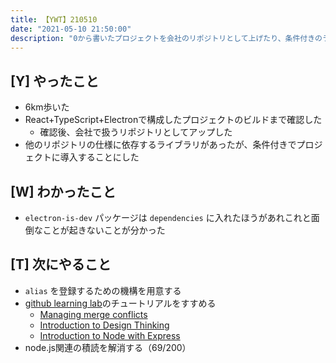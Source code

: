 ```yaml
---
title: 【YWT】210510
date: "2021-05-10 21:50:00"
description: "0から書いたプロジェクトを会社のリポジトリとして上げたり、条件付きのライブラリをプロジェクトに導入したりした"
---
```


## [Y] やったこと

- 6km歩いた
- React+TypeScript+Electronで構成したプロジェクトのビルドまで確認した
  - 確認後、会社で扱うリポジトリとしてアップした
- 他のリポジトリの仕様に依存するライブラリがあったが、条件付きでプロジェクトに導入することにした

## [W] わかったこと

- `electron-is-dev` パッケージは `dependencies` に入れたほうがあれこれと面倒なことが起きないことが分かった

## [T] 次にやること

- `alias` を登録するための機構を用意する
- [github learning lab](https://lab.github.com/githubtraining)のチュートリアルをすすめる
  - [Managing merge conflicts](https://lab.github.com/githubtraining/managing-merge-conflicts)
  - [Introduction to Design Thinking](https://lab.github.com/githubtraining/introduction-to-design-thinking)
  - [Introduction to Node with Express](https://lab.github.com/everydeveloper/introduction-to-node-with-express)
- node.js関連の積読を解消する（69/200）

<!-- https://twitter.com/camomile_cafe/status/1391740740120682497?s=20 -->
